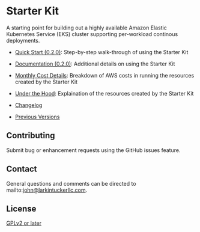 # Starter Kit

A starting point for building out a highly available Amazon Elastic Kubernetes Service (EKS) cluster supporting per-workload continous deployments.

- [Quick Start (0.2.0)](quick-start-0-2-0): Step-by-step walk-through of using the Starter Kit

- [Documentation (0.2.0)](documentation-0-2-0): Additional details on using the Starter Kit

- [Monthly Cost Details](cost-details): Breakdown of AWS costs in running the resources created by the Starter Kit

- [Under the Hood](under-hood): Explaination of the resources created by the Starter Kit

- [Changelog](change-log)

- [Previous Versions](previous-versions)

## Contributing

Submit bug or enhancement requests using the GitHub issues feature.

## Contact

General questions and comments can be directed to mailto:john@larkintuckerllc.com.

## License

[GPLv2 or later](https://www.gnu.org/licenses/gpl.html)
